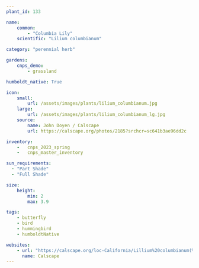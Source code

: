 ```yaml
---
plant_id: 133

name: 
    common: 
        - "Columbia Lily"   
    scientific: "Lilium columbianum" 

category: "perennial herb"

gardens:
    cnps_demo:
        - grassland

humboldt_native: True

icon: 
    small: 
        url: /assets/images/plants/lilium_columbianum.jpg 
    large: 
        url: /assets/images/plants/lilium_columbianum_lg.jpg 
    source: 
        name: John Doyen / Calscape
        url: https://calscape.org/photos/2185?srchcr=sc641b3ae96dd2c

inventory: 
    -   cnps_2023_spring
    -   cnps_master_inventory

sun_requirements:
  - "Part Shade"
  - "Full Shade"

size:
    height: 
        min: 2
        max: 3.9

tags:
    - butterfly
    - bird
    - hummingbird
    - humboldtNative

websites: 
    - url: "https://calscape.org/loc-California/Lillium%20columbianum(%20)"
      name: Calscape
---
```

